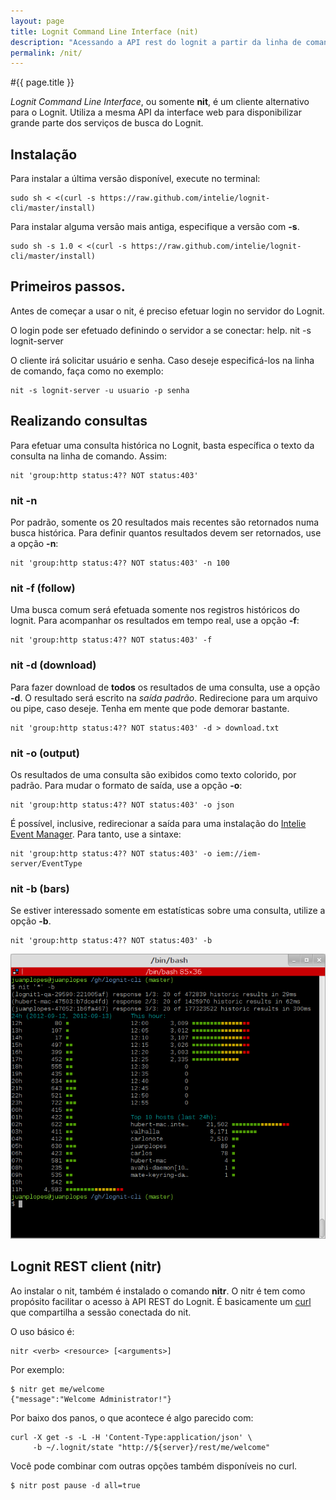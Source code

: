 ```yaml
---
layout: page
title: Lognit Command Line Interface (nit)
description: "Acessando a API rest do lognit a partir da linha de comando"
permalink: /nit/
---
```

#{{ page.title }}

_Lognit Command Line Interface_, ou somente **nit**, é um cliente alternativo para o Lognit. Utiliza a mesma API da interface web para disponibilizar grande parte dos serviços de busca do Lognit.

## Instalação

Para instalar a última versão disponível, execute no terminal:

    sudo sh < <(curl -s https://raw.github.com/intelie/lognit-cli/master/install)

Para instalar alguma versão mais antiga, especifique a versão com **-s**.

    sudo sh -s 1.0 < <(curl -s https://raw.github.com/intelie/lognit-cli/master/install) 

## Primeiros passos.

Antes de começar a usar o nit, é preciso efetuar login no servidor do Lognit.

O login pode ser efetuado definindo o servidor a se conectar:
help.
    nit -s lognit-server

O cliente irá solicitar usuário e senha. Caso deseje especificá-los na linha de comando, faça como no exemplo:

    nit -s lognit-server -u usuario -p senha

## Realizando consultas

Para efetuar uma consulta histórica no Lognit, basta específica o texto da consulta na linha de comando. Assim:

    nit 'group:http status:4?? NOT status:403'

### nit -n

Por padrão, somente os 20 resultados mais recentes são retornados numa busca histórica. Para definir quantos resultados devem ser retornados, use a opção **-n**:

    nit 'group:http status:4?? NOT status:403' -n 100

### nit -f (follow)

Uma busca comum será efetuada somente nos registros históricos do lognit. Para acompanhar os resultados em tempo real, use a opção **-f**:

    nit 'group:http status:4?? NOT status:403' -f


### nit -d (download)

Para fazer download de **todos** os resultados de uma consulta, use a opção **-d**. O resultado será escrito na _saída padrão_. Redirecione para um arquivo ou pipe, caso deseje. Tenha em mente que pode demorar bastante.

    nit 'group:http status:4?? NOT status:403' -d > download.txt

### nit -o (output)

Os resultados de uma consulta são exibidos como texto colorido, por padrão. Para mudar o formato de saída, use a opção **-o**:

    nit 'group:http status:4?? NOT status:403' -o json

É possível, inclusive, redirecionar a saída para uma instalação do [Intelie Event Manager](http://www.intelie.com/products/iem). Para tanto, use a sintaxe:

    nit 'group:http status:4?? NOT status:403' -o iem://iem-server/EventType

### nit -b (bars)

Se estiver interessado somente em estatísticas sobre uma consulta, utilize a opção **-b**.

    nit 'group:http status:4?? NOT status:403' -b

![Estatísticas com o nit](/public/assets/stats_nit.png "Estatísticas com o nit")

## Lognit REST client (nitr)

Ao instalar o nit, também é instalado o comando **nitr**. O nitr é tem como propósito facilitar o acesso à API REST do Lognit. É basicamente um [curl](http://curl.haxx.se/) que compartilha a sessão conectada do nit.

O uso básico é:

    nitr <verb> <resource> [<arguments>]

Por exemplo:

    $ nitr get me/welcome
    {"message":"Welcome Administrator!"}

Por baixo dos panos, o que acontece é algo parecido com:

    curl -X get -s -L -H 'Content-Type:application/json' \ 
         -b ~/.lognit/state "http://${server}/rest/me/welcome"


Você pode combinar com outras opções também disponíveis no curl.

    $ nitr post pause -d all=true

